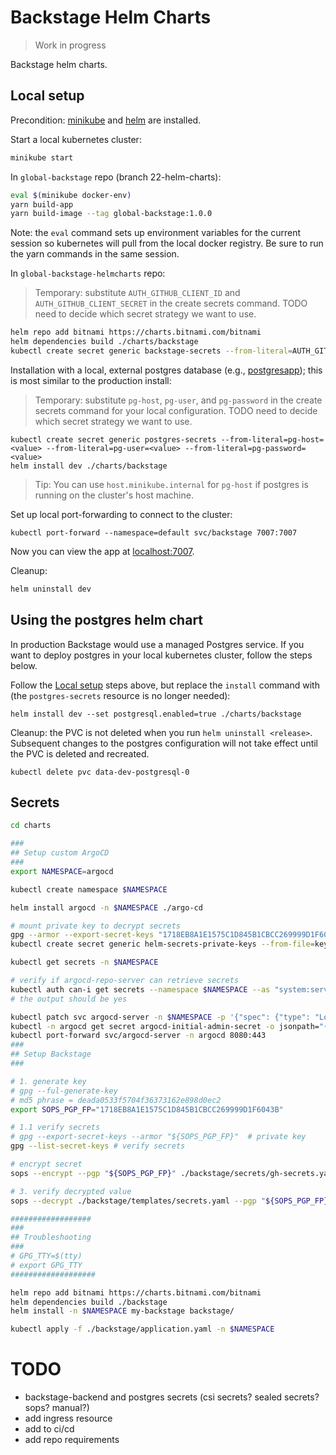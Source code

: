 # Backstage Helm Charts

> Work in progress

Backstage helm charts.

## Local setup
Precondition: [minikube](https://minikube.sigs.k8s.io/docs/) and [helm](https://helm.sh/) are installed.

Start a local kubernetes cluster:
```sh
minikube start
```

In `global-backstage` repo (branch 22-helm-charts):
```sh
eval $(minikube docker-env)
yarn build-app
yarn build-image --tag global-backstage:1.0.0
```
Note: the `eval` command sets up environment variables for the current session so kubernetes will pull from the local docker registry.  Be sure to run the yarn commands in the same session.

In `global-backstage-helmcharts` repo:

> Temporary: substitute `AUTH_GITHUB_CLIENT_ID` and `AUTH_GITHUB_CLIENT_SECRET` in the create secrets command.  TODO need to decide which secret strategy we want to use.

```sh
helm repo add bitnami https://charts.bitnami.com/bitnami
helm dependencies build ./charts/backstage
kubectl create secret generic backstage-secrets --from-literal=AUTH_GITHUB_CLIENT_ID=<VALUE> --from-literal=AUTH_GITHUB_CLIENT_SECRET=<VALUE>
```

Installation with a local, external postgres database (e.g., [postgresapp](https://postgresapp.com/)); this is most similar to the production install:

> Temporary: substitute `pg-host`, `pg-user`, and `pg-password` in the create secrets command for your local configuration.  TODO need to decide which secret strategy we want to use.

```
kubectl create secret generic postgres-secrets --from-literal=pg-host=<value> --from-literal=pg-user=<value> --from-literal=pg-password=<value>
helm install dev ./charts/backstage
```

> Tip: You can use `host.minikube.internal` for `pg-host` if postgres is running on the cluster's host machine.

Set up local port-forwarding to connect to the cluster:
```
kubectl port-forward --namespace=default svc/backstage 7007:7007
```
Now you can view the app at [localhost:7007](http://localhost:7007/).

Cleanup:
```sh
helm uninstall dev
```

## Using the postgres helm chart
In production Backstage would use a managed Postgres service.  If you want to deploy postgres in your local kubernetes cluster, follow the steps below.

Follow the [Local setup](#local-setup) steps above, but replace the `install` command with (the `postgres-secrets` resource is no longer needed):
```
helm install dev --set postgresql.enabled=true ./charts/backstage
```

Cleanup: the PVC is not deleted when you run `helm uninstall <release>`.  Subsequent changes to the postgres configuration will not take effect until the PVC is deleted and recreated.
```
kubectl delete pvc data-dev-postgresql-0 
```

## Secrets
```bash
cd charts

### 
## Setup custom ArgoCD
###
export NAMESPACE=argocd

kubectl create namespace $NAMESPACE

helm install argocd -n $NAMESPACE ./argo-cd

# mount private key to decrypt secrets
gpg --armor --export-secret-keys "1718EB8A1E1575C1D845B1CBCC269999D1F6043B" > key.asc
kubectl create secret generic helm-secrets-private-keys --from-file=key.asc -n $NAMESPACE

kubectl get secrets -n $NAMESPACE

# verify if argocd-repo-server can retrieve secrets
kubectl auth can-i get secrets --namespace $NAMESPACE --as "system:serviceaccount:${NAMESPACE}:argocd-repo-server"
# the output should be yes

kubectl patch svc argocd-server -n $NAMESPACE -p '{"spec": {"type": "LoadBalancer"}}'
kubectl -n argocd get secret argocd-initial-admin-secret -o jsonpath="{.data.password}" | base64 -d; echo
kubectl port-forward svc/argocd-server -n argocd 8080:443
### 
## Setup Backstage
###

# 1. generate key
# gpg --ful-generate-key
# md5 phrase = deada0533f5704f36373162e898d0ec2
export SOPS_PGP_FP="1718EB8A1E1575C1D845B1CBCC269999D1F6043B"

# 1.1 verify secrets
# gpg --export-secret-keys --armor "${SOPS_PGP_FP}"  # private key
gpg --list-secret-keys # verify secrets

# encrypt secret
sops --encrypt --pgp "${SOPS_PGP_FP}" ./backstage/secrets/gh-secrets.yaml > ./backstage/templates/secrets.yaml

# 3. verify decrypted value
sops --decrypt ./backstage/templates/secrets.yaml --pgp "${SOPS_PGP_FP}"

##################
###
## Troubleshooting
###
# GPG_TTY=$(tty)
# export GPG_TTY
###################

helm repo add bitnami https://charts.bitnami.com/bitnami
helm dependencies build ./backstage
helm install -n $NAMESPACE my-backstage backstage/

kubectl apply -f ./backstage/application.yaml -n $NAMESPACE
```

# TODO
- backstage-backend and postgres secrets (csi secrets? sealed secrets? sops? manual?)
- add ingress resource
- add to ci/cd
- add repo requirements